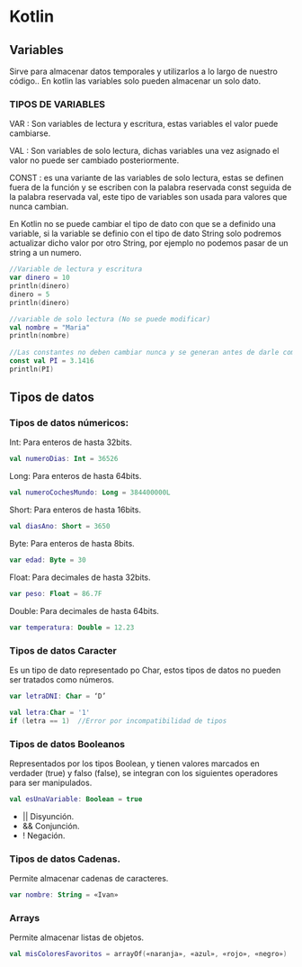 # Kotlin

## Variables
Sirve para almacenar datos temporales y utilizarlos a lo largo de nuestro código.. En kotlin las variables solo pueden almacenar un solo dato.
### TIPOS DE VARIABLES

VAR : Son variables de lectura y escritura, estas variables el valor puede cambiarse.

VAL : Son variables de solo lectura, dichas variables una vez asignado el valor no puede ser cambiado posteriormente.

CONST : es una variante de las variables de solo lectura, estas se definen fuera de la función y se escriben con la palabra reservada const seguida de la palabra reservada val, este tipo de variables son usada para valores que nunca cambian.

En Kotlin no se puede cambiar el tipo de dato con que se a definido una variable, si la variable se definio con el tipo de dato String solo podremos actualizar dicho valor por otro String, por ejemplo no podemos pasar de un string a un numero.


```kotlin
//Variable de lectura y escritura
var dinero = 10
println(dinero)
dinero = 5
println(dinero)

//variable de solo lectura (No se puede modificar)
val nombre = "Maria"
println(nombre)
    
//Las constantes no deben cambiar nunca y se generan antes de darle compilar la aplicación 
const val PI = 3.1416
println(PI)
```
## Tipos de datos

### Tipos de datos númericos:

Int: Para enteros de hasta 32bits.
```kotlin
val numeroDias: Int = 36526
```
Long: Para enteros de hasta 64bits.
```kotlin
val numeroCochesMundo: Long = 384400000L
```
Short: Para enteros de hasta 16bits.
```kotlin
val diasAno: Short = 3650
```
Byte: Para enteros de hasta 8bits.
```kotlin
var edad: Byte = 30
```
Float: Para decimales de hasta 32bits.
```kotlin
var peso: Float = 86.7F
```
Double: Para decimales de hasta 64bits.
```kotlin
var temperatura: Double = 12.23
```

### Tipos de datos Caracter

Es un tipo de dato representado po Char, estos tipos de datos no pueden ser tratados como números.
```kotlin
var letraDNI: Char = ‘D’
```
```kotlin
val letra:Char = '1'
if (letra == 1)  //Error por incompatibilidad de tipos
```
### Tipos de datos Booleanos
Representados por los tipos Boolean, y tienen valores marcados en verdader (true) y falso (false), se integran con los siguientes operadores para ser manipulados.
```kotlin
val esUnaVariable: Boolean = true
```
* || Disyunción.
* && Conjunción.
* ! Negación.

### Tipos de datos Cadenas.
Permite almacenar cadenas de caracteres.
```kotlin
var nombre: String = «Ivan»
```
### Arrays
Permite almacenar listas de objetos. 
```kotlin
val misColoresFavoritos = arrayOf(«naranja», «azul», «rojo», «negro»)
```
